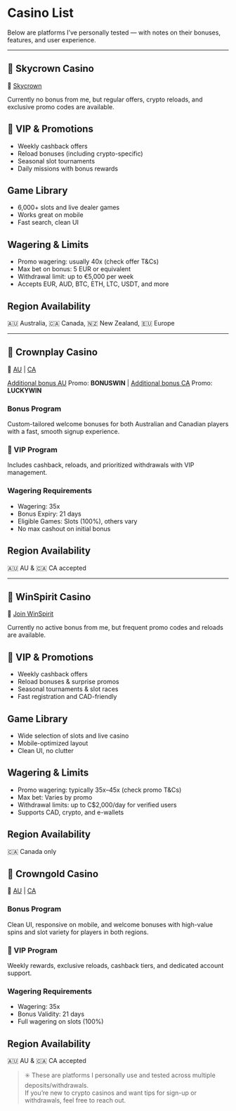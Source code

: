 # Casino List

Below are platforms I’ve personally tested — with notes on their bonuses, features, and user experience.

---

## 🎰 Skycrown Casino  
🔗 [Skycrown](https://skycrownlink.com/oc5b0cbd8)

Currently no bonus from me, but regular offers, crypto reloads, and exclusive promo codes are available.

## 💎 VIP & Promotions  
- Weekly cashback offers  
- Reload bonuses (including crypto-specific)  
- Seasonal slot tournaments  
- Daily missions with bonus rewards  

## Game Library  
- 6,000+ slots and live dealer games  
- Works great on mobile  
- Fast search, clean UI

## Wagering & Limits  
- Promo wagering: usually 40x (check offer T&Cs)  
- Max bet on bonus: 5 EUR or equivalent  
- Withdrawal limit: up to €5,000 per week  
- Accepts EUR, AUD, BTC, ETH, LTC, USDT, and more

## Region Availability  
🇦🇺 Australia, 🇨🇦 Canada, 🇳🇿 New Zealand, 🇪🇺 Europe

---

## 🎰 Crownplay Casino  
🔗 [AU](https://crownplaylink.com/o1c87552a) | [CA](https://crownplaylink.com/o012b7cba)

[Additional bonus AU](https://crownplaylink.com/oddba5598) Promo: **BONUSWIN** | [Additional bonus CA](https://crownplaylink.com/o30e82146) Promo: **LUCKYWIN**
### Bonus Program
Custom-tailored welcome bonuses for both Australian and Canadian players with a fast, smooth signup experience.

### 💎 VIP Program
Includes cashback, reloads, and prioritized withdrawals with VIP management.

### Wagering Requirements
- Wagering: 35x  
- Bonus Expiry: 21 days  
- Eligible Games: Slots (100%), others vary  
- No max cashout on initial bonus  
## Region Availability
🇦🇺 AU & 🇨🇦 CA accepted

---

## 🎰 WinSpirit Casino  
🔗 [Join WinSpirit](https://winspirit-game.com/click?o=1&a=10131&c=79&link_id=10)

Currently no active bonus from me, but frequent promo codes and reloads are available.

## 💎 VIP & Promotions  
- Weekly cashback offers  
- Reload bonuses & surprise promos  
- Seasonal tournaments & slot races  
- Fast registration and CAD-friendly  

## Game Library  
- Wide selection of slots and live casino  
- Mobile-optimized layout  
- Clean UI, no clutter

## Wagering & Limits  
- Promo wagering: typically 35x–45x (check promo T&Cs)  
- Max bet: Varies by promo  
- Withdrawal limits: up to C$2,000/day for verified users  
- Supports CAD, crypto, and e-wallets  

## Region Availability  
🇨🇦 Canada only



## 🎰 Crowngold Casino  
🔗 [AU](https://crowngoldlink.com/odc360284) | [CA](https://crowngoldlink.com/o305ace35)

### Bonus Program
Clean UI, responsive on mobile, and welcome bonuses with high-value spins and slot variety for players in both regions.

### 💎 VIP Program
Weekly rewards, exclusive reloads, cashback tiers, and dedicated account support.

### Wagering Requirements
- Wagering: 35x  
- Bonus Validity: 21 days  
- Full wagering on slots (100%)  
## Region Availability
🇦🇺 AU & 🇨🇦 CA accepted




> ✳️ These are platforms I personally use and tested across multiple deposits/withdrawals.  
> If you’re new to crypto casinos and want tips for sign-up or withdrawals, feel free to reach out.
 

